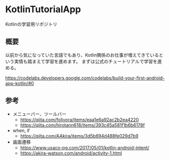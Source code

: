 # KotlinTutorialApp
Kotlinの学習用リポジトリ

## 概要
以前から気になっていた言語でもあり、Kotlin関係のお仕事が増えてきているという実情も踏まえて学習を進めます。
まずは公式のチュートリアルで学習を進める。

https://codelabs.developers.google.com/codelabs/build-your-first-android-app-kotlin/#0

## 参考
- メニューバー、ツールバー
  - https://qiita.com/folivora/items/eaa1e6a92ac2b2ea4220
  - https://qiita.com/hirotann618/items/393c45a581f1b6b6178f
- when, if
  - https://qiita.com/AAkira/items/3d5b694d488fe029d7b9
- 画面遷移
  - https://www.usaco-pg.com/2017/05/01/kotlin-android-intent/
  - https://akira-watson.com/android/activity-1.html
